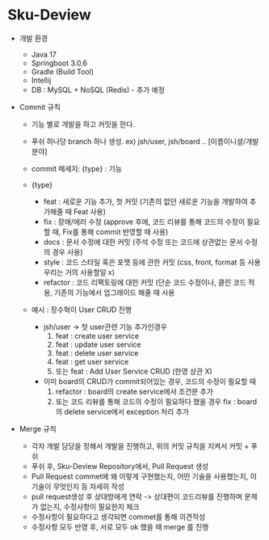 # Sku-Deview

- 개발 환경
    - Java 17
    - Springboot 3.0.6
    - Gradle (Build Tool)
    - Intellij
    - DB : MySQL + NoSQL (Redis) - 추가 예정


- Commit 규칙
    - 기능 별로 개발을 하고 커밋을 한다.
    - 푸쉬 하나당 branch 하나 생성. ex) jsh/user, jsh/board ..  [이름이니셜/개발분야]
    - commit 메세지: {type} : 기능
    - {type}
        - feat : 새로운 기능 추가, 첫 커밋 (기존의 없던 새로운 기능을 개발하여 추가해줄 때 Feat 사용)
        - fix : 장애/에러 수정 (approve 후에, 코드 리뷰를 통해 코드의 수정이 필요할 때, Fix를 통해 commit 반영할 때 사용)
        - docs : 문서 수정에 대한 커밋 (주석 수정 또는 코드에 상관없는 문서 수정의 경우 사용)
        - style : 코드 스타일 혹은 포맷 등에 관한 커밋 (css, front, format 등 사용 우리는 거의 사용할일 x)
        - refactor : 코드 리팩토링에 대한 커밋 (단순 코드 수정이나, 클린 코드 적용, 기존의 기능에서 업그레이드 해줄 때 사용

    - 예시 : 장수혁이 User CRUD 진행
        - jsh/user -> 첫 user관련 기능 추가인경우
            1. feat : create user service
            2. feat : update user service
            3. feat : delete user service
            4. feat : get user service
            5. 또는 feat : Add User Service CRUD (한영 상관 X)
        - 이미 board의 CRUD가 commit되어있는 경우, 코드의 수정이 필요할 때
            1. refactor : board의 create service에서 조건문 추가
            2. 또는 코드 리뷰를 통해 코드의 수정이 필요하다 했을 경우
               fix : board의 delete service에서 exception 처리 추가

- Merge 규칙
    - 각자 개발 담당을 정해서 개발을 진행하고, 위의 커밋 규칙을 지켜서 커밋 + 푸쉬 
    - 푸쉬 후, Sku-Deview Repository에서, Pull Request 생성
    - Pull Request commet에 왜 이렇게 구현했는지, 어떤 기술을 사용했는지, 이 기술이 무엇인지 등 자세히 작성
    - pull request생성 후 상대방에게 연락 -> 상대편이 코드리뷰를 진행하며 문제가 없는지, 수정사항이 필요한지 체크
    - 수정사항이 필요하다고 생각되면 commet를 통해 의견작성
    - 수정사항 모두 반영 후, 서로 모두 ok 했을 때 merge 를 진행

